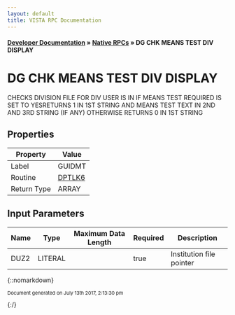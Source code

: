 ```yaml
---
layout: default
title: VISTA RPC Documentation
---
```


#### [Developer Documentation](../index) &#187; [Native RPCs](TableOfContents) &#187; DG CHK MEANS TEST DIV DISPLAY<br/>
# DG CHK MEANS TEST DIV DISPLAY

CHECKS DIVISION FILE FOR DIV USER IS IN IF MEANS TEST REQUIRED IS SET TO YESRETURNS 1 IN 1ST STRING AND MEANS TEST TEXT  IN 2ND AND 3RD STRING (IF ANY) OTHERWISE RETURNS 0 IN 1ST STRING

## Properties

Property | Value
--- | ---
Label | GUIDMT
Routine | [DPTLK6](http://code.osehra.org/dox/Routine_DPTLK6_source.html)
Return Type | ARRAY


## Input Parameters

Name | Type | Maximum Data Length | Required | Description
--- | --- | --- | --- | ---
DUZ2 | LITERAL |  | true | Institution file pointer



{::nomarkdown} <br/><p style="font-size: 11px">Document generated on July 13th 2017, 2:13:30 pm</p>{:/}